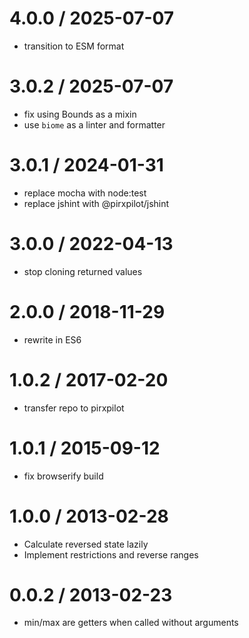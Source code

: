 
4.0.0 / 2025-07-07
==================

 * transition to ESM format

3.0.2 / 2025-07-07
==================

 * fix using Bounds as a mixin
 * use `biome` as a linter and formatter

3.0.1 / 2024-01-31
==================

 * replace mocha with node:test
 * replace jshint with @pirxpilot/jshint

3.0.0 / 2022-04-13
==================

 * stop cloning returned values

2.0.0 / 2018-11-29
==================

 * rewrite in ES6

1.0.2 / 2017-02-20
==================

 * transfer repo to pirxpilot

1.0.1 / 2015-09-12
==================

 * fix browserify build

1.0.0 / 2013-02-28 
==================

 * Calculate reversed state lazily
 * Implement restrictions and reverse ranges

0.0.2 / 2013-02-23 
==================

 * min/max are getters when called without arguments
